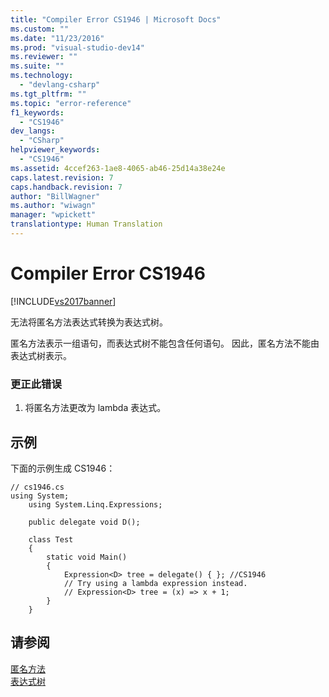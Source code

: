 ```yaml
---
title: "Compiler Error CS1946 | Microsoft Docs"
ms.custom: ""
ms.date: "11/23/2016"
ms.prod: "visual-studio-dev14"
ms.reviewer: ""
ms.suite: ""
ms.technology: 
  - "devlang-csharp"
ms.tgt_pltfrm: ""
ms.topic: "error-reference"
f1_keywords: 
  - "CS1946"
dev_langs: 
  - "CSharp"
helpviewer_keywords: 
  - "CS1946"
ms.assetid: 4ccef263-1ae8-4065-ab46-25d14a38e24e
caps.latest.revision: 7
caps.handback.revision: 7
author: "BillWagner"
ms.author: "wiwagn"
manager: "wpickett"
translationtype: Human Translation
---
```

# Compiler Error CS1946
[!INCLUDE[vs2017banner](../../../csharp/includes/vs2017banner.md)]

无法将匿名方法表达式转换为表达式树。  
  
 匿名方法表示一组语句，而表达式树不能包含任何语句。  因此，匿名方法不能由表达式树表示。  
  
### 更正此错误  
  
1.  将匿名方法更改为 lambda 表达式。  
  
## 示例  
 下面的示例生成 CS1946：  
  
```  
// cs1946.cs  
using System;  
    using System.Linq.Expressions;  
  
    public delegate void D();  
  
    class Test  
    {  
        static void Main()  
        {  
            Expression<D> tree = delegate() { }; //CS1946  
            // Try using a lambda expression instead.  
            // Expression<D> tree = (x) => x + 1;  
        }  
    }  
```  
  
## 请参阅  
 [匿名方法](../../../csharp/programming-guide/statements-expressions-operators/anonymous-methods.md)   
 [表达式树](../Topic/Expression%20Trees%20\(C%23%20and%20Visual%20Basic\).md)